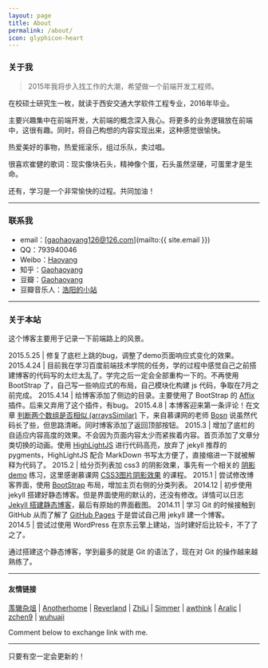 ```yaml
---
layout: page
title: About
permalink: /about/
icon: glyphicon-heart
---
```


### 关于我

> 2015年我将步入找工作的大潮，希望做一个前端开发工程师。   

在校硕士研究生一枚，就读于西安交通大学软件工程专业，2016年毕业。   

主要兴趣集中在前端开发，大前端的概念深入我心。将更多的业务逻辑放在前端中，这很有趣。同时，将自己构想的内容实现出来，这种感觉很愉快。   

热爱美好的事物，热爱摇滚乐，组过乐队，卖过唱。

很喜欢崔健的歌词：现实像块石头，精神像个蛋，石头虽然坚硬，可蛋里才是生命。   

还有，学习是一个非常愉快的过程。共同加油！   

---

### 联系我

* email：[gaohaoyang126@126.com](mailto:{{ site.email }})
* QQ：793940046
* Weibo：[Haoyang](http://weibo.com/3115521wh)
* 知乎：[Gaohaoyang](http://www.zhihu.com/people/gaohaoyang)
* 豆瓣：[Gaohaoyang](http://www.douban.com/people/42525035/)
* 豆瓣音乐人：[浩阳的小站](http://site.douban.com/haoyangaiyinyue/)

---

### 关于本站   

这个博客主要用于记录一下前端路上的风景。

2015.5.25 | 修复了底栏上跳的bug，调整了demo页面响应式变化的效果。
2015.4.24 | 目前我在学习百度前端技术学院的任务，学的过程中感觉自己之前搭建博客的代码写的太烂太乱了。学完之后一定会全部重构一下的。不再使用 BootStrap 了，自己写一些响应式的布局，自己模块化构建 js 代码，争取在7月之前完成。
2015.4.14  |  给博客添加了侧边的目录。主要使用了 BootStrap 的 [Affix](http://v3.bootcss.com/javascript/#affix) 插件。后来又弃用了这个插件，有bug。
2015.4.8      |  本博客迎来第一条评论！在文章 [判断两个数组是否相似 (arraysSimilar)](http://gaohaoyang.github.io/2015/04/06/arrays-similar/) 下，来自慕课网的老师 [Bosn](http://www.imooc.com/space/teacher/id/1159332) 说虽然代码长了些，但思路清晰。同时博客添加了返回顶部按钮。
2015.3	       |  增加了底栏的自适应内容高度的效果。不会因为页面内容太少而紧挨着内容。首页添加了文章分类切换的动画。使用 [HighLightJS](https://highlightjs.org/) 进行代码高亮，放弃了 jekyll 推荐的 pygments，HighLightJS 配合 MarkDown 书写太方便了，直接缩进一下就被解释为代码了。
2015.2	       |  给分页列表加 css3 的阴影效果，事先有一个相关的 [阴影demo](http://gaohaoyang.github.io/shadow-demo-css3/) 练习，这里感谢慕课网 [CSS3图片阴影效果](http://www.imooc.com/learn/240) 的课程。
2015.1	       |  尝试修改博客界面，使用 [BootStrap](http://getbootstrap.com/) 布局，增加主页右侧的分类列表。
2014.12	       |  初步使用 jekyll 搭建好静态博客。但是界面使用的默认的，还没有修改。详情可以日志 [Jekyll 搭建静态博客](http://gaohaoyang.github.io/2015/02/15/create-my-blog-with-jekyll/)，最后有原始的界面截图。
2014.11         |  学习 Git 的时候接触到 GitHub 从而了解了 [GitHub Pages](http://pages.github.com/) 于是尝试自己用 jekyll 建一个博客。   
2014.5          |  尝试过使用 WordPress 在京东云擎上建站，当时建好后比较卡，不了了之了。

通过搭建这个静态博客，学到最多的就是 Git 的语法了，现在对 Git 的操作越来越熟练了。  

---

#### 友情链接

[羡辙杂俎](http://zhangwenli.com/blog) \| [Anotherhome](https://www.anotherhome.net) \| [Reverland](http://reverland.org/) \| [ZhiLi](http://lizhipower.github.io/) \| [Simmer](http://simmer-jun.github.io/) \| [awthink](http://awthink.net/) \| [Aralic](http://aralic.github.io/) \| [zchen9](http://www.chen9.info/) \| [wuhuaji](http://wuhuaji.me/)

Comment below to exchange link with me.  

---

只要有空一定会更新的！